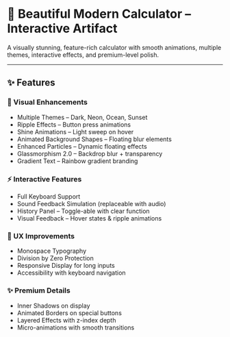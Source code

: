 # 🌟 Beautiful Modern Calculator – Interactive Artifact  

A visually stunning, feature-rich calculator with smooth animations, multiple themes, interactive effects, and premium-level polish.  

---

## ✨ Features  

### 🎨 Visual Enhancements  
- Multiple Themes – Dark, Neon, Ocean, Sunset  
- Ripple Effects – Button press animations  
- Shine Animations – Light sweep on hover  
- Animated Background Shapes – Floating blur elements  
- Enhanced Particles – Dynamic floating effects  
- Glassmorphism 2.0 – Backdrop blur + transparency  
- Gradient Text – Rainbow gradient branding  

### ⚡ Interactive Features  
- Full Keyboard Support  
- Sound Feedback Simulation (replaceable with audio)  
- History Panel – Toggle-able with clear function  
- Visual Feedback – Hover states & ripple animations  

### 🎯 UX Improvements  
- Monospace Typography  
- Division by Zero Protection  
- Responsive Display for long inputs  
- Accessibility with keyboard navigation  

### ✨ Premium Details  
- Inner Shadows on display  
- Animated Borders on special buttons  
- Layered Effects with z-index depth  
- Micro-animations with smooth transitions  

